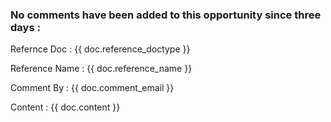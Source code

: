 <h3><p>No comments have been added to this opportunity since three days :</p></h3>
<p>Refernce Doc : {{ doc.reference_doctype }}</p>

<p>Reference Name : {{ doc.reference_name }}</p>
<p>Comment By : {{ doc.comment_email }}</p>
<p>Content : {{ doc.content }}</p>


